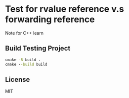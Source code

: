 # Test for rvalue reference v.s forwarding reference

Note for C++ learn

## Build Testing Project

```cmd
cmake -B build .
cmake --build build
```

## License

MIT

